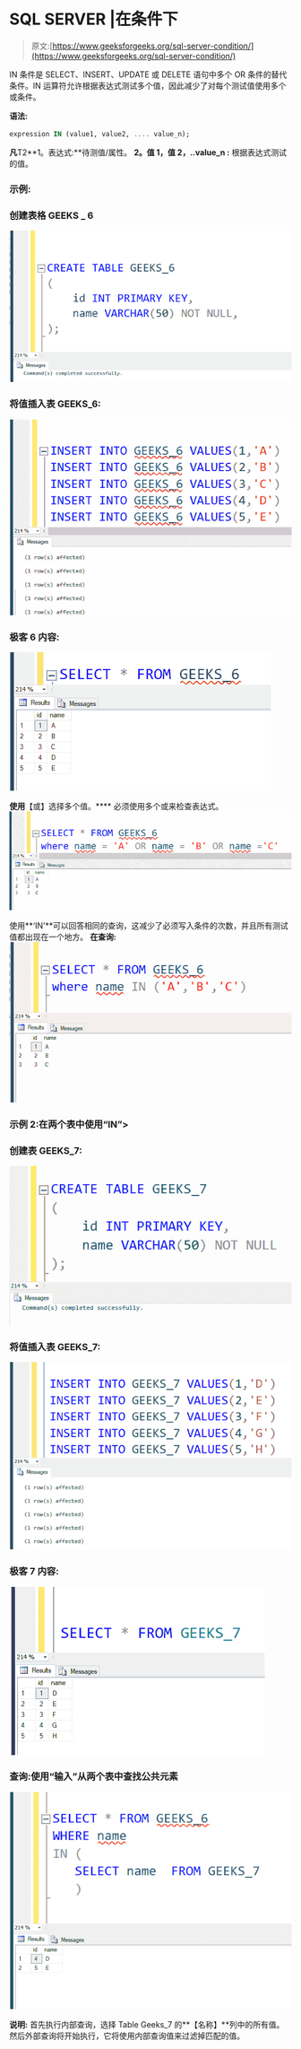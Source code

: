 # SQL SERVER |在条件下

> 原文:[https://www.geeksforgeeks.org/sql-server-condition/](https://www.geeksforgeeks.org/sql-server-condition/)

IN 条件是 SELECT、INSERT、UPDATE 或 DELETE 语句中多个 OR 条件的替代条件。IN 运算符允许根据表达式测试多个值，因此减少了对每个测试值使用多个或条件。

**语法:**

```sql
expression IN (value1, value2, .... value_n);

```

**凡**T2**1。表达式:**待测值/属性。
**2。值 1，值 2，..value_n :** 根据表达式测试的值。

### 示例:

### 创建表格 GEEKS _ 6

![](img/a8682b3e4f109c5c971ed093b8c71d86.png)

### 将值插入表 GEEKS_6:

![](img/9908f5e9982659d9662a3d1e328c3cc1.png)

### 极客 6 内容:

![](img/5953a424394bcdc04d198bc2aff546eb.png)

**使用**【或】选择多个值。**** 必须使用多个或来检查表达式。
![](img/4ed60b23a79c2bbec046a9ee8f122137.png)

使用**‘IN’**可以回答相同的查询，这减少了必须写入条件的次数，并且所有测试值都出现在一个地方。
**在查询:**
![](img/5c6114ecff7bd749e976b04ba4b1d3ed.png)

### 示例 2:在两个表中使用“IN”>

### 创建表 GEEKS_7:

![](img/a4a73695485fd0544d25a66a338cb41a.png)

### 将值插入表 GEEKS_7:

![](img/9c3865599df6d8fb26700f792d157fc3.png)

### 极客 7 内容:

![](img/43aa9719d0c22357000efa2d81be1e44.png)

### 查询:使用“输入”从两个表中查找公共元素

![](img/11125fb9631dde1f2013cce60ba12eb2.png)

**说明:**
首先执行内部查询，选择 Table Geeks_7 的**【名称】**列中的所有值。然后外部查询将开始执行，它将使用内部查询值来过滤掉匹配的值。